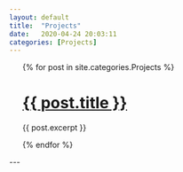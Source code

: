 ```yaml
---
layout: default
title:  "Projects"
date:   2020-04-24 20:03:11
categories: [Projects]
---
```



<!--{% for post in site.categories.Projects %}
 <li><span>{{ post.date | date_to_string }}</span> &nbsp; <a href="{{ post.url }}">{{ post.title }}</a></li>
{% endfor %}-->

<ul>
  {% for post in site.categories.Projects %}
    <h1><a href="{{ post.url }}">{{ post.title }}</a> </h1>
      {{ post.excerpt }}
   
  {% endfor %}
</ul>
---